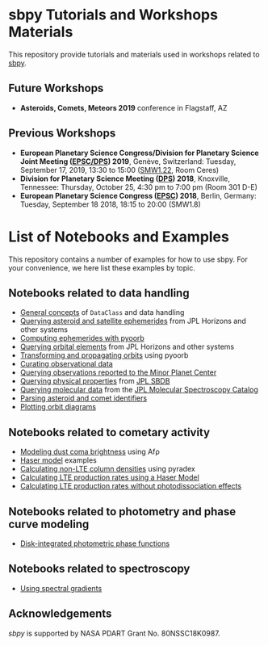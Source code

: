 # sbpy Tutorials and Workshops Materials

This repository provide tutorials and materials used in workshops related to [sbpy](http://sbpy.org).

## Future Workshops

* **Asteroids, Comets, Meteors 2019** conference in Flagstaff, AZ

## Previous Workshops

* **European Planetary Science Congress/Division for Planetary Science Joint Meeting ([EPSC/DPS](https://www.epsc-dps2019.eu/)) 2019**, Genève, Switzerland: Tuesday, September 17, 2019, 13:30 to 15:00 ([SMW1.22](https://meetingorganizer.copernicus.org/EPSC-DPS2019/session/34640), Room Ceres)
* **Division for Planetary Science Meeting ([DPS](https://aas.org/meetings/dps50)) 2018**, Knoxville, Tennessee: Thursday, October 25, 4:30 pm to 7:00 pm (Room 301 D-E)
* **European Planetary Science Congress ([EPSC](https://www.epsc2018.eu/)) 2018**, Berlin, Germany: Tuesday, September 18 2018, 18:15 to 20:00 (SMW1.8)


# List of Notebooks and Examples

This repository contains a number of examples for how to use sbpy. For your convenience, we here list these examples by topic.

## Notebooks related to data handling

* [General concepts](https://github.com/NASA-Planetary-Science/sbpy-tutorial/blob/master/notebooks/data/General_concepts.ipynb) of `DataClass` and data handling
* [Querying asteroid and satellite ephemerides](https://github.com/NASA-Planetary-Science/sbpy-tutorial/blob/master/notebooks/data/Ephem.ipynb) from JPL Horizons and other systems
* [Computing ephemerides with pyoorb](https://github.com/NASA-Planetary-Science/sbpy-tutorial/blob/master/notebooks/data/Ephem.ipynb)
* [Querying orbital elements](https://github.com/NASA-Planetary-Science/sbpy-tutorial/blob/master/notebooks/data/Orbit.ipynb) from JPL Horizons and other systems
* [Transforming and propagating orbits](https://github.com/NASA-Planetary-Science/sbpy-tutorial/blob/master/notebooks/data/Orbit.ipynb) using pyoorb
* [Curating observational data](https://github.com/NASA-Planetary-Science/sbpy-tutorial/blob/master/notebooks/data/Obs.ipynb)
* [Querying observations reported to the Minor Planet Center](https://github.com/NASA-Planetary-Science/sbpy-tutorial/blob/master/notebooks/data/Obs.ipynb#Retrieving-observations-from-the-Minor-Planet-Center)
* [Querying physical properties](https://github.com/NASA-Planetary-Science/sbpy-tutorial/blob/master/notebooks/data/Phys.ipynb) from [JPL SBDB](https://ssd.jpl.nasa.gov/sbdb.cgi)
* [Querying molecular data](https://github.com/NASA-Planetary-Science/sbpy-tutorial/blob/master/notebooks/data/Phys.ipynb#Querying-Molecular-Data) from the [JPL Molecular Spectroscopy Catalog](https://spec.jpl.nasa.gov/home.html)
* [Parsing asteroid and comet identifiers](https://github.com/NASA-Planetary-Science/sbpy-tutorial/blob/master/notebooks/data/Names.ipynb)
* [Plotting orbit diagrams](https://github.com/NASA-Planetary-Science/sbpy-tutorial/blob/master/notebooks/data/orbit-diagram.ipynb)

## Notebooks related to cometary activity

* [Modeling dust coma brightness](https://github.com/NASA-Planetary-Science/sbpy-tutorial/blob/master/notebooks/activity/dust-coma-brightness.ipynb) using Afρ
* [Haser model](https://github.com/NASA-Planetary-Science/sbpy-tutorial/blob/master/notebooks/activity/haser-model.ipynb) examples
* [Calculating non-LTE column densities](https://github.com/NASA-Planetary-Science/sbpy-tutorial/blob/master/notebooks/activity/NonLTE_prodrate.ipynb) using pyradex
* [Calculating LTE production rates using a Haser Model](https://github.com/NASA-Planetary-Science/sbpy-tutorial/blob/master/notebooks/activity/LTE_prodrate_Haser.ipynb)
* [Calculating LTE production rates without photodissociation effects](https://github.com/NASA-Planetary-Science/sbpy-tutorial/blob/master/notebooks/activity/LTE_prodrate_without_photolysis.ipynb)

## Notebooks related to photometry and phase curve modeling

* [Disk-integrated photometric phase functions](https://github.com/NASA-Planetary-Science/sbpy-tutorial/blob/master/notebooks/photometry/integrated_phasefunc.ipynb)

## Notebooks related to spectroscopy

* [Using spectral gradients](https://github.com/NASA-Planetary-Science/sbpy-tutorial/blob/master/notebooks/spectroscopy/spectral-gradient.ipynb)

## Acknowledgements

*sbpy* is supported by NASA PDART Grant No. 80NSSC18K0987.
